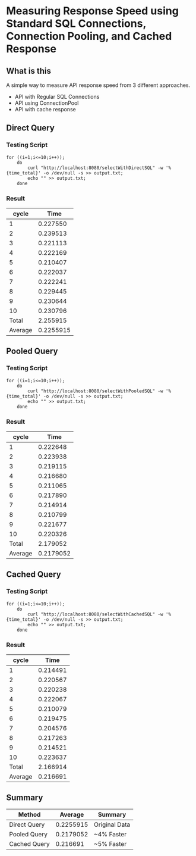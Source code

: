 # Measuring Response Speed using Standard SQL Connections, Connection Pooling, and Cached Response

## What is this
A simple way to measure API response speed from 3 different approaches. 

- API with Regular SQL Connections 
- API using ConnectionPool 
- API with cache response

## Direct Query 

### Testing Script
```
for ((i=1;i<=10;i++)); 
	do  
		curl "http://localhost:8080/selectWithDirectSQL" -w '%{time_total}' -o /dev/null -s >> output.txt; 
		echo "" >> output.txt; 
	done
```

### Result

| cycle   | Time      | 
|---------|-----------|
| 1       | 0.227550  |
| 2       | 0.239513  |
| 3       | 0.221113  |
| 4       | 0.222169  |
| 5       | 0.210407  |
| 6       | 0.222037  |
| 7       | 0.222241  |
| 8       | 0.229445  |
| 9       | 0.230644  |
| 10      | 0.230796  |
| Total   | 2.255915  |
| Average | 0.2255915 |


## Pooled Query

### Testing Script
```
for ((i=1;i<=10;i++)); 
	do  
		curl "http://localhost:8080/selectWithPooledSQL" -w '%{time_total}' -o /dev/null -s >> output.txt; 
		echo "" >> output.txt; 
	done
```

### Result

| cycle   | Time      | 
|---------|-----------|
| 1       | 0.222648  |
| 2       | 0.223938  |
| 3       | 0.219115  |
| 4       | 0.216680  |
| 5       | 0.211065  |
| 6       | 0.217890  |
| 7       | 0.214914  |
| 8       | 0.210799  |
| 9       | 0.221677  |
| 10      | 0.220326  |
| Total   | 2.179052  |
| Average | 0.2179052 |



## Cached Query

### Testing Script
```
for ((i=1;i<=10;i++)); 
	do  
		curl "http://localhost:8080/selectWithCachedSQL" -w '%{time_total}' -o /dev/null -s >> output.txt; 
		echo "" >> output.txt; 
	done
```

### Result

| cycle   | Time     | 
|---------|----------|
| 1       | 0.214491 |
| 2       | 0.220567 |
| 3       | 0.220238 |
| 4       | 0.222067 |
| 5       | 0.210079 |
| 6       | 0.219475 |
| 7       | 0.204576 |
| 8       | 0.217263 |
| 9       | 0.214521 |
| 10      | 0.223637 |
| Total   | 2.166914 |
| Average | 0.216691 |


## Summary
| Method       | Average  | Summary       |
|--------------|----------|---------------|
| Direct Query | 0.2255915 | Original Data |
| Pooled Query | 0.2179052 | ~4% Faster    |
| Cached Query | 0.216691 | ~5% Faster    |